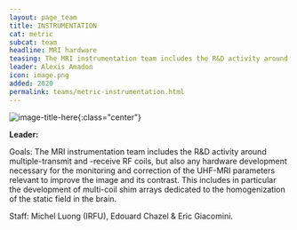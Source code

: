 ```yaml
---
layout: page_team
title: INSTRUMENTATION
cat: metric
subcat: team
headline: MRI hardware
teasing: The MRI instrumentation team includes the R&D activity around multiple-transmit and -receive RF coils, but also any hardware development necessary for the monitoring and correction of the UHF-MRI parameters relevant to improve the image and its  contrast. This includes in particular the development of multi-coil shim arrays dedicated to the homogenization of the static field in the brain.
leader: Alexis Amadon
icon: image.png
added: 2020
permalink: teams/metric-instrumentation.html
---
```


![image-title-here]({{site.url}}{{site.baseurl}}/images/labs/{{page.icon}}){:class="center"}

<b> Leader: </b>
<script>mail2("{{page.leader | replace: " ", "." | downcase}}", "cea", 3, "", "{{page.leader}}")</script>

Goals: The MRI instrumentation team includes the R&D activity around multiple-transmit and -receive RF coils, but also any hardware development necessary for the monitoring and correction of the UHF-MRI parameters relevant to improve the image and its  contrast. This includes in particular the development of multi-coil shim arrays dedicated to the homogenization of the static field in the brain.

Staff: Michel Luong (IRFU), Edouard Chazel & Eric Giacomini.
